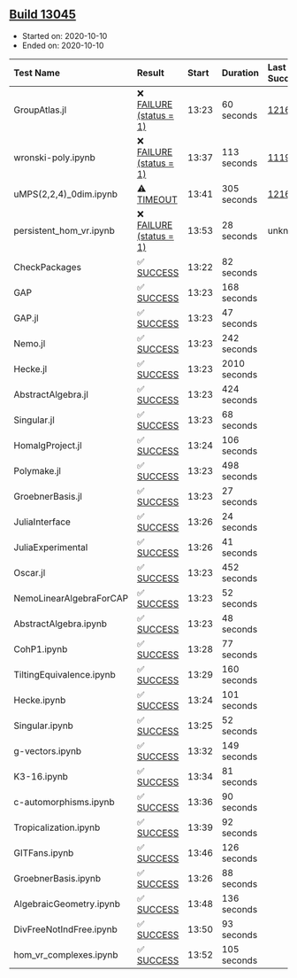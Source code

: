 ## [Build 13045](https://oscarci.mathematik.uni-kl.de/job/oscar/13045/)

* Started on: 2020-10-10
* Ended on: 2020-10-10

| Test Name    | Result | Start | Duration | Last Success | First Failure |
|:-------------|:-------|:------|:---------|:-------------|:--------------|
| GroupAtlas.jl | ❌ [FAILURE (status = 1)](https://oscarci.mathematik.uni-kl.de/job/oscar/13045/artifact/logs/build-13045/GroupAtlas.jl.log) | 13:23 | 60 seconds | [12167](https://oscarci.mathematik.uni-kl.de/job/oscar/12167/) | [12168](https://oscarci.mathematik.uni-kl.de/job/oscar/12168/) |
| wronski-poly.ipynb | ❌ [FAILURE (status = 1)](https://oscarci.mathematik.uni-kl.de/job/oscar/13045/artifact/logs/build-13045/wronski-poly.ipynb.log) | 13:37 | 113 seconds | [11192](https://oscarci.mathematik.uni-kl.de/job/oscar/11192/) | [11193](https://oscarci.mathematik.uni-kl.de/job/oscar/11193/) |
| uMPS(2,2,4)_0dim.ipynb | ⚠ [TIMEOUT](https://oscarci.mathematik.uni-kl.de/job/oscar/13045/artifact/logs/build-13045/uMPS-2-2-4-_0dim.ipynb.log) | 13:41 | 305 seconds | [12167](https://oscarci.mathematik.uni-kl.de/job/oscar/12167/) | [12168](https://oscarci.mathematik.uni-kl.de/job/oscar/12168/) |
| persistent_hom_vr.ipynb | ❌ [FAILURE (status = 1)](https://oscarci.mathematik.uni-kl.de/job/oscar/13045/artifact/logs/build-13045/persistent_hom_vr.ipynb.log) | 13:53 | 28 seconds | unknown | unknown |
| CheckPackages | ✅ [SUCCESS](https://oscarci.mathematik.uni-kl.de/job/oscar/13045/artifact/logs/build-13045/CheckPackages.log) | 13:22 | 82 seconds |  |  |
| GAP | ✅ [SUCCESS](https://oscarci.mathematik.uni-kl.de/job/oscar/13045/artifact/logs/build-13045/GAP.log) | 13:23 | 168 seconds |  |  |
| GAP.jl | ✅ [SUCCESS](https://oscarci.mathematik.uni-kl.de/job/oscar/13045/artifact/logs/build-13045/GAP.jl.log) | 13:23 | 47 seconds |  |  |
| Nemo.jl | ✅ [SUCCESS](https://oscarci.mathematik.uni-kl.de/job/oscar/13045/artifact/logs/build-13045/Nemo.jl.log) | 13:23 | 242 seconds |  |  |
| Hecke.jl | ✅ [SUCCESS](https://oscarci.mathematik.uni-kl.de/job/oscar/13045/artifact/logs/build-13045/Hecke.jl.log) | 13:23 | 2010 seconds |  |  |
| AbstractAlgebra.jl | ✅ [SUCCESS](https://oscarci.mathematik.uni-kl.de/job/oscar/13045/artifact/logs/build-13045/AbstractAlgebra.jl.log) | 13:23 | 424 seconds |  |  |
| Singular.jl | ✅ [SUCCESS](https://oscarci.mathematik.uni-kl.de/job/oscar/13045/artifact/logs/build-13045/Singular.jl.log) | 13:23 | 68 seconds |  |  |
| HomalgProject.jl | ✅ [SUCCESS](https://oscarci.mathematik.uni-kl.de/job/oscar/13045/artifact/logs/build-13045/HomalgProject.jl.log) | 13:24 | 106 seconds |  |  |
| Polymake.jl | ✅ [SUCCESS](https://oscarci.mathematik.uni-kl.de/job/oscar/13045/artifact/logs/build-13045/Polymake.jl.log) | 13:23 | 498 seconds |  |  |
| GroebnerBasis.jl | ✅ [SUCCESS](https://oscarci.mathematik.uni-kl.de/job/oscar/13045/artifact/logs/build-13045/GroebnerBasis.jl.log) | 13:23 | 27 seconds |  |  |
| JuliaInterface | ✅ [SUCCESS](https://oscarci.mathematik.uni-kl.de/job/oscar/13045/artifact/logs/build-13045/JuliaInterface.log) | 13:26 | 24 seconds |  |  |
| JuliaExperimental | ✅ [SUCCESS](https://oscarci.mathematik.uni-kl.de/job/oscar/13045/artifact/logs/build-13045/JuliaExperimental.log) | 13:26 | 41 seconds |  |  |
| Oscar.jl | ✅ [SUCCESS](https://oscarci.mathematik.uni-kl.de/job/oscar/13045/artifact/logs/build-13045/Oscar.jl.log) | 13:23 | 452 seconds |  |  |
| NemoLinearAlgebraForCAP | ✅ [SUCCESS](https://oscarci.mathematik.uni-kl.de/job/oscar/13045/artifact/logs/build-13045/NemoLinearAlgebraForCAP.log) | 13:23 | 52 seconds |  |  |
| AbstractAlgebra.ipynb | ✅ [SUCCESS](https://oscarci.mathematik.uni-kl.de/job/oscar/13045/artifact/logs/build-13045/AbstractAlgebra.ipynb.log) | 13:23 | 48 seconds |  |  |
| CohP1.ipynb | ✅ [SUCCESS](https://oscarci.mathematik.uni-kl.de/job/oscar/13045/artifact/logs/build-13045/CohP1.ipynb.log) | 13:28 | 77 seconds |  |  |
| TiltingEquivalence.ipynb | ✅ [SUCCESS](https://oscarci.mathematik.uni-kl.de/job/oscar/13045/artifact/logs/build-13045/TiltingEquivalence.ipynb.log) | 13:29 | 160 seconds |  |  |
| Hecke.ipynb | ✅ [SUCCESS](https://oscarci.mathematik.uni-kl.de/job/oscar/13045/artifact/logs/build-13045/Hecke.ipynb.log) | 13:24 | 101 seconds |  |  |
| Singular.ipynb | ✅ [SUCCESS](https://oscarci.mathematik.uni-kl.de/job/oscar/13045/artifact/logs/build-13045/Singular.ipynb.log) | 13:25 | 52 seconds |  |  |
| g-vectors.ipynb | ✅ [SUCCESS](https://oscarci.mathematik.uni-kl.de/job/oscar/13045/artifact/logs/build-13045/g-vectors.ipynb.log) | 13:32 | 149 seconds |  |  |
| K3-16.ipynb | ✅ [SUCCESS](https://oscarci.mathematik.uni-kl.de/job/oscar/13045/artifact/logs/build-13045/K3-16.ipynb.log) | 13:34 | 81 seconds |  |  |
| c-automorphisms.ipynb | ✅ [SUCCESS](https://oscarci.mathematik.uni-kl.de/job/oscar/13045/artifact/logs/build-13045/c-automorphisms.ipynb.log) | 13:36 | 90 seconds |  |  |
| Tropicalization.ipynb | ✅ [SUCCESS](https://oscarci.mathematik.uni-kl.de/job/oscar/13045/artifact/logs/build-13045/Tropicalization.ipynb.log) | 13:39 | 92 seconds |  |  |
| GITFans.ipynb | ✅ [SUCCESS](https://oscarci.mathematik.uni-kl.de/job/oscar/13045/artifact/logs/build-13045/GITFans.ipynb.log) | 13:46 | 126 seconds |  |  |
| GroebnerBasis.ipynb | ✅ [SUCCESS](https://oscarci.mathematik.uni-kl.de/job/oscar/13045/artifact/logs/build-13045/GroebnerBasis.ipynb.log) | 13:26 | 88 seconds |  |  |
| AlgebraicGeometry.ipynb | ✅ [SUCCESS](https://oscarci.mathematik.uni-kl.de/job/oscar/13045/artifact/logs/build-13045/AlgebraicGeometry.ipynb.log) | 13:48 | 136 seconds |  |  |
| DivFreeNotIndFree.ipynb | ✅ [SUCCESS](https://oscarci.mathematik.uni-kl.de/job/oscar/13045/artifact/logs/build-13045/DivFreeNotIndFree.ipynb.log) | 13:50 | 93 seconds |  |  |
| hom_vr_complexes.ipynb | ✅ [SUCCESS](https://oscarci.mathematik.uni-kl.de/job/oscar/13045/artifact/logs/build-13045/hom_vr_complexes.ipynb.log) | 13:52 | 105 seconds |  |  |
